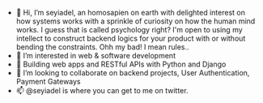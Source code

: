 - 👋 Hi, I’m seyiadel, an homosapien on earth with delighted interest on how systems works with a sprinkle of curiosity on how the human mind works. I guess that is called psychology right? I'm open to using my intellect to construct backend logics for your product with or without bending the constraints. Ohh my bad! I mean rules..
- 👀 I’m interested in web & software development
- 🌱 Building web apps and RESTful APIs with Python and Django
- 💞️ I’m looking to collaborate on backend projects, User Authentication, Payment Gateways
- 📫 @seyiadel is where you can get to me on twitter.


<!---
seyiadel/seyiadel is a ✨ special ✨ repository because its `README.md` (this file) appears on your GitHub profile.
You can click the Preview link to take a look at your changes.
--->
